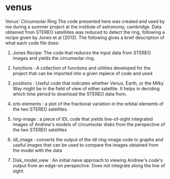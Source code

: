 # venus
Venus' Circumsolar Ring
The code presented here was created and used by me during a summer project at the institute of astronomy, cambridge. Data obtained from STEREO satelliites was reduced to detect the ring, following a recipe given by Jones et al (2013). The following gives a brief description of what each code file does:

1) Jones Recipe: The code that reduces the input data from STEREO images and yields the circumsolar ring. 

2) functions : A collection of functions and utilities developed for the project that can be imported into a given mpiece of code and used

3) positions : Useful code that indicates whether Venus, Earth, or the Milky Way might be in the field of view of either satellite. It helps in deciding which time period to download the STEREO data from.

4) orb-elements : a plot of the fractional variation in the orbital elements of the two STEREO satellites.

5) ring-image : a piece of IDL code that yields line-of-sight integrated images of Andrew's models of circumsolar disks from the perspective of the two STEREO satellites

6) idl_image : converts the output of the idl ring-image code to graphs and useful images that can be used to compare the images obtained from the model with the data

7) Disk_model_view : An initial naive approach to viewing Andrew's code's output from an edge-on perspective. Does not integrate along the line of sight.
